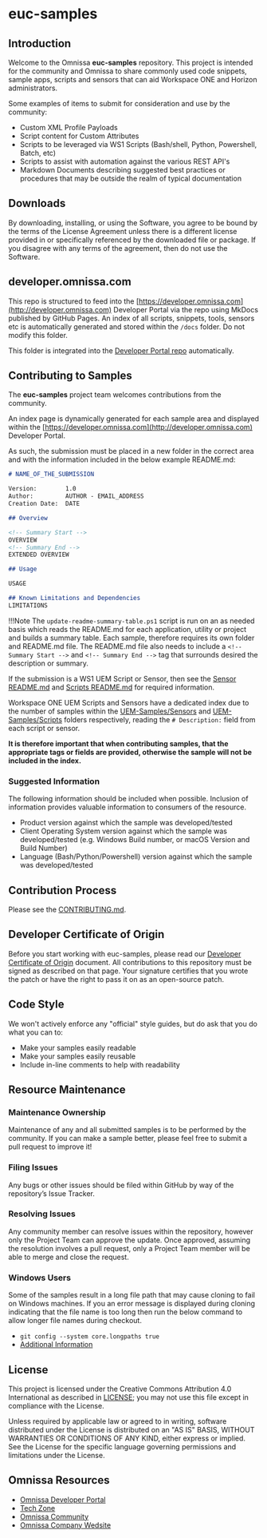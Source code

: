 # euc-samples

## Introduction

Welcome to the Omnissa **euc-samples** repository.  This project is intended for the community and Omnissa to share commonly used code snippets, sample apps, scripts and sensors that can aid Workspace ONE and Horizon administrators. 

Some examples of items to submit for consideration and use by the community:

* Custom XML Profile Payloads
* Script content for Custom Attributes
* Scripts to be leveraged via WS1 Scripts (Bash/shell, Python, Powershell, Batch, etc)
* Scripts to assist with automation against the various REST API's
* Markdown Documents describing suggested best practices or procedures that may be outside the realm of typical documentation

## Downloads

By downloading, installing, or using the Software, you agree to be bound by the terms of the License Agreement unless there is a different license provided in or specifically referenced by the downloaded file or package. If you disagree with any terms of the agreement, then do not use the Software.

## developer.omnissa.com

This repo is structured to feed into the [https://developer.omnissa.com](http://developer.omnissa.com) Developer Portal via the [](https://github.com/euc-dev/euc-dev.github.io) repo using MkDocs published by GitHub Pages. An index of all scripts, snippets, tools, sensors etc is automatically generated and stored within the `/docs` folder. Do not modify this folder. 

This folder is integrated into the [Developer Portal repo](https://developer.omnissa.com) automatically.

## Contributing to Samples

The **euc-samples** project team welcomes contributions from the community.

An index page is dynamically generated for each sample area and displayed within the [https://developer.omnissa.com](http://developer.omnissa.com) Developer Portal. 

As such, the submission must be placed in a new folder in the correct area and with the information included in the below example README.md:

```markdown
# NAME_OF_THE_SUBMISSION

Version:        1.0  
Author:         AUTHOR - EMAIL_ADDRESS
Creation Date:  DATE

## Overview

<!-- Summary Start -->
OVERVIEW
<!-- Summary End -->
EXTENDED OVERVIEW

## Usage

USAGE

## Known Limitations and Dependencies
LIMITATIONS

```

!!!Note
    The `update-readme-summary-table.ps1` script is run on an as needed basis which reads the README.md for each application, utility or project and builds a summary table. Each sample, therefore requires its own folder and README.md file. The README.md file also needs to include a `<!-- Summary Start -->` and `<!-- Summary End -->` tag that surrounds desired the description or summary.

If the submission is a WS1 UEM Script or Sensor, then see the [Sensor README.md](./UEM-Samples/Sensors/README.md) and [Scripts README.md](./UEM-Samples/Scripts/README.md) for required information.

Workspace ONE UEM Scripts and Sensors have a dedicated index due to the number of samples within the [UEM-Samples/Sensors](https://github.com/euc-dev/euc-samples/tree/main/UEM-Samples/Sensors) and [UEM-Samples/Scripts](https://github.com/euc-dev/euc-samples/tree/main/UEM-Samples/Scripts) folders respectively, reading the `# Description:` field from each script or sensor.

**It is therefore important that when contributing samples, that the appropriate tags or fields are provided, otherwise the sample will not be included in the index.**

### Suggested Information

The following information should be included when possible. Inclusion of information provides valuable information to consumers of the resource.

* Product version against which the sample was developed/tested
* Client Operating System version against which the sample was developed/tested (e.g. Windows Build number, or macOS Version and Build Number)
* Language (Bash/Python/Powershell) version against which the sample was developed/tested

## Contribution Process

Please see the [CONTRIBUTING.md](https://github.com/euc-oss/.github/blob/main/CONTRIBUTING.md).

## Developer Certificate of Origin

Before you start working with euc-samples, please read our [Developer Certificate of Origin](https://github.com/euc-dev/.github/blob/main/Developer%20Certificate%20of%20Origin.md) document. All contributions to this repository must be signed as described on that page. Your signature certifies that you wrote the patch or have the right to pass it on as an open-source patch.

## Code Style

We won't actively enforce any "official" style guides, but do ask that you do what you can to:
* Make your samples easily readable
* Make your samples easily reusable
* Include in-line comments to help with readability

## Resource Maintenance

### Maintenance Ownership

Maintenance of any and all submitted samples is to be performed by the community.  If you can make a sample better, please feel free to submit a pull request to improve it!

### Filing Issues

Any bugs or other issues should be filed within GitHub by way of the repository’s Issue Tracker.

### Resolving Issues

Any community member can resolve issues within the repository, however only the Project Team can approve the update. Once approved, assuming the resolution involves a pull request, only a Project Team member will be able to merge and close the request.

### Windows Users

Some of the samples result in a long file path that may cause cloning to fail on Windows machines. If you an error message is displayed during cloning indicating that the file name is too long then run the below command to allow longer file names during checkout.
* ```git config --system core.longpaths true```
* [Additional Information](https://confluence.atlassian.com/bamkb/git-checkouts-fail-on-windows-with-filename-too-long-error-unable-to-create-file-errors-867363792.html)

## License

This project is licensed under the Creative Commons Attribution 4.0 International as described in [LICENSE](https://github.com/euc-dev/.github/blob/main/LICENSE); you may not use this file except in compliance with the License.

Unless required by applicable law or agreed to in writing, software distributed under the License is distributed on an "AS IS" BASIS, WITHOUT WARRANTIES OR CONDITIONS OF ANY KIND, either express or implied. See the License for the specific language governing permissions and limitations under the License.

## Omnissa Resources

* [Omnissa Developer Portal](https://developer.omnissa.com)
* [Tech Zone](https://techzone.omnissa.com)
* [Omnissa Community](https://community.omnissa.com)
* [Omnissa Company Wedsite](https://omnissa.com)
